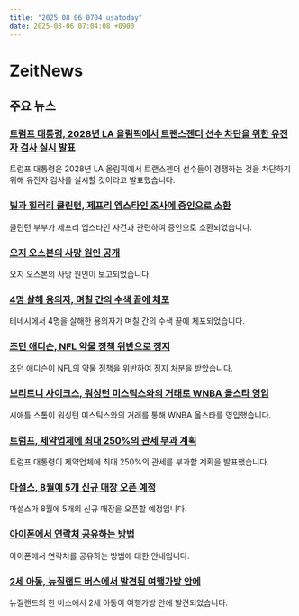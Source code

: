 ```yaml
---
title: "2025 08 06 0704 usatoday"
date: 2025-08-06 07:04:08 +0900
---
```


# ZeitNews
## 주요 뉴스
### [트럼프 대통령, 2028년 LA 올림픽에서 트랜스젠더 선수 차단을 위한 유전자 검사 실시 발표](https://www.usatoday.com/story/news/politics/2025/08/05/donald-trump-2028-olympics-los-angeles-transgender-testing/85531661007/)
  트럼프 대통령은 2028년 LA 올림픽에서 트랜스젠더 선수들이 경쟁하는 것을 차단하기 위해 유전자 검사를 실시할 것이라고 발표했습니다.

### [빌과 힐러리 클린턴, 제프리 엡스타인 조사에 증인으로 소환](https://www.usatoday.com/story/news/politics/2025/08/05/house-oversight-committee-subpoenas-clinton-russiagate/85523095007/)
  클린턴 부부가 제프리 엡스타인 사건과 관련하여 증인으로 소환되었습니다.

### [오지 오스본의 사망 원인 공개](https://www.usatoday.com/story/entertainment/music/2025/08/05/ozzy-osbourne-cause-of-death/85525162007/)
  오지 오스본의 사망 원인이 보고되었습니다.

### [4명 살해 용의자, 며칠 간의 수색 끝에 체포](https://www.usatoday.com/story/news/crime/2025/08/05/austin-drummond-captured-arrested-tennessee/85521020007/)
  테네시에서 4명을 살해한 용의자가 며칠 간의 수색 끝에 체포되었습니다.

### [조던 애디슨, NFL 약물 정책 위반으로 정지](https://www.usatoday.com/story/sports/nfl/2025/08/05/jordan-addison-suspended-vikings/85530975007/)
  조던 애디슨이 NFL의 약물 정책을 위반하여 정지 처분을 받았습니다.

### [브리트니 사이크스, 워싱턴 미스틱스와의 거래로 WNBA 올스타 영입](https://www.usatoday.com/story/sports/wnba/2025/08/05/brittney-sykes-storm-mystics-trade/85530074007/)
  시애틀 스톰이 워싱턴 미스틱스와의 거래를 통해 WNBA 올스타를 영입했습니다.

### [트럼프, 제약업체에 최대 250%의 관세 부과 계획](https://www.usatoday.com/story/money/2025/08/05/trump-drug-pharmaceutical-tariffs/85524821007/)
  트럼프 대통령이 제약업체에 최대 250%의 관세를 부과할 계획을 발표했습니다.

### [마셜스, 8월에 5개 신규 매장 오픈 예정](https://www.usatoday.com/story/money/2025/08/05/marshalls-new-stores-august/85526945007/)
  마셜스가 8월에 5개의 신규 매장을 오픈할 예정입니다.

### [아이폰에서 연락처 공유하는 방법](https://www.usatoday.com/story/tech/problemsolved/2025/08/02/how-to-share-number-iphone-namedrop-airdrop/85460011007/)
  아이폰에서 연락처를 공유하는 방법에 대한 안내입니다.

### [2세 아동, 뉴질랜드 버스에서 발견된 여행가방 안에](https://www.usatoday.com/story/news/world/2025/08/04/2-year-old-suitcase-new-zealand/85505354007/)
  뉴질랜드의 한 버스에서 2세 아동이 여행가방 안에 발견되었습니다.